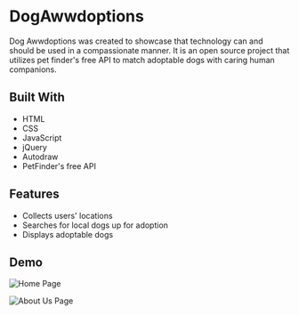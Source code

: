 # DogAwwdoptions

Dog Awwdoptions was created to showcase that technology can and should be used in a compassionate manner. It is an open source project that utilizes pet finder's free API to match adoptable dogs with caring human companions.

## Built With

* HTML
* CSS
* JavaScript
* jQuery 
* Autodraw
* PetFinder's free API


## Features

* Collects users' locations
* Searches for local dogs up for adoption 
* Displays adoptable dogs 

## Demo

![Home Page](https://user-images.githubusercontent.com/34665274/62172294-a0b5c500-b2e6-11e9-8ddd-aa85557ea648.png)

![About Us Page](https://user-images.githubusercontent.com/34665274/62172415-030ec580-b2e7-11e9-888b-a304329a286d.png)

